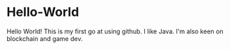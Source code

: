 # Hello-World
Hello World!
This is my first go at using github. I like Java. I'm also keen on blockchain and game dev.
